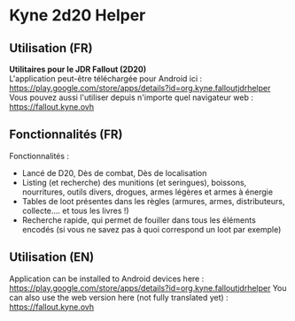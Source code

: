 # Kyne 2d20 Helper

## Utilisation (FR)

**Utilitaires pour le JDR Fallout (2D20)**\
L'application peut-être téléchargée pour Android
ici : https://play.google.com/store/apps/details?id=org.kyne.falloutjdrhelper
Vous pouvez aussi l'utiliser depuis n'importe quel navigateur web : https://fallout.kyne.ovh

## Fonctionnalités (FR)

Fonctionnalités :

* Lancé de D20, Dès de combat, Dès de localisation
* Listing (et recherche) des munitions (et seringues), boissons, nourritures, outils divers, drogues, armes légères et
  armes à énergie
* Tables de loot présentes dans les règles (armures, armes, distributeurs, collecte.... et tous les livres !)
* Recherche rapide, qui permet de fouiller dans tous les éléments encodés (si vous ne savez pas à quoi correspond un
  loot par exemple)

## Utilisation (EN)

Application can be installed to Android devices
here : https://play.google.com/store/apps/details?id=org.kyne.falloutjdrhelper
You can also use the web version here (not fully translated yet) : https://fallout.kyne.ovh
